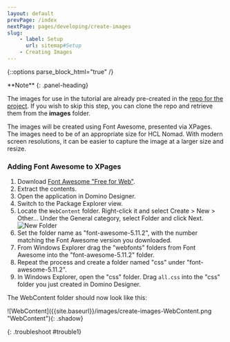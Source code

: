 ```yaml
---
layout: default
prevPage: /index
nextPage: pages/developing/create-images
slug:
    - label: Setup
      url: sitemap#Setup
    - Creating Images
---
```


{::options parse_block_html="true" /}

<div class="panel panel-info">
**Note**
{: .panel-heading}
<div class="panel-body">

The images for use in the tutorial are already pre-created in the [repo for the project](https://github.com/paulswithers/domino_todo). If you wish to skip this step, you can clone the repo and retrieve them from the **images** folder.

</div>
</div>

The images will be created using Font Awesome, presented via XPages. The images need to be of an appropriate size for HCL Nomad. With modern screen resolutions, it can be easier to capture the image at a larger size and resize.

### Adding Font Awesome to XPages

1. Download [Font Awesome "Free for Web"](https://fontawesome.com/download).
1. Extract the contents.
1. Open the application in Domino Designer.
1. Switch to the Package Explorer view.
1. Locate the `WebContent` folder. Right-click it and select Create > New > Other... Under the General category, select Folder and click Next.
![New Folder]({{site.baseurl}}/images/create-images-new-folder.png "New Folder")
1. Set the folder name as "font-awesome-5.11.2", with the number matching the Font Awesome version you downloaded.
1. From Windows Explorer drag the "webfonts" folders from Font Awesome into the "font-awesome-5.11.2" folder.
1. Repeat the process and create a folder named "css" under "font-awesome-5.11.2".
1. In Windows Explorer, open the "css" folder. Drag `all.css` into the "css" folder you just created in Domino Designer.

<div><p>The WebContent folder should now look like this:</p><p>![WebContent]({{site.baseurl}}/images/create-images-WebContent.png "WebContent"){: .shadow}</p></div>
{: .troubleshoot #trouble1}
